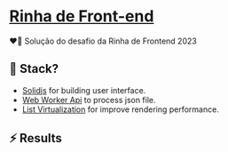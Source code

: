 # [Rinha de Front-end](https://codante.io/rinha-frontend)

❤️‍🔥 Solução do desafio da Rinha de Frontend 2023

## 🧐 Stack?

- [Solidjs](https://www.solidjs.com/) for building user interface.
- [Web Worker Api](https://developer.mozilla.org/pt-BR/docs/Web/API/Web_Workers_API) to process json file.
- [List Virtualization](https://www.patterns.dev/posts/virtual-lists) for improve rendering performance.

## ⚡️ Results


